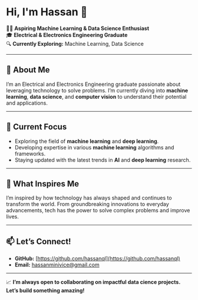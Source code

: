 # Hi, I'm Hassan 👋

👨‍💻 **Aspiring Machine Learning & Data Science Enthusiast**  
🎓 **Electrical & Electronics Engineering Graduate**  
🔍 **Currently Exploring:** Machine Learning, Data Science 

---

## 🚀 About Me
I’m an Electrical and Electronics Engineering graduate passionate about leveraging technology to solve problems. I’m currently diving into **machine learning**, **data science**, and **computer vision** to understand their potential and applications.

---

## 🎯 Current Focus
- Exploring the field of **machine learning** and **deep learning**.
- Developing expertise in various **machine learning** algorithms and frameworks.
- Staying updated with the latest trends in **AI** and **deep learning** research.

---

## 🌟 What Inspires Me
I’m inspired by how technology has always shaped and continues to transform the world. From groundbreaking innovations to everyday advancements, tech has the power to solve complex problems and improve lives. 

---


## 📫 Let’s Connect!
- **GitHub:** [https://github.com/hassanql](https://github.com/hassanql)  
- **Email:** [hassanminivice@gmail.com](mailto:jakeni@gmail.com)  

---

📈 **I’m always open to collaborating on impactful data cience projects. Let’s build something amazing!**
